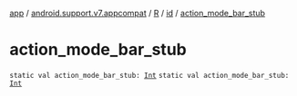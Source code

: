 [app](../../../index.md) / [android.support.v7.appcompat](../../index.md) / [R](../index.md) / [id](index.md) / [action_mode_bar_stub](./action_mode_bar_stub.md)

# action_mode_bar_stub

`static val action_mode_bar_stub: `[`Int`](https://kotlinlang.org/api/latest/jvm/stdlib/kotlin/-int/index.html)
`static val action_mode_bar_stub: `[`Int`](https://kotlinlang.org/api/latest/jvm/stdlib/kotlin/-int/index.html)